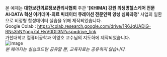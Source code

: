 본 예제는 **대한보건의료정보관리사협회** 주관 **'[KHIMA] 강원 의생명헬스케어 전문 AI·DATA 혁신 아카데미-의료 빅데이터 큐레이션 전문인력 양성 심화과정'** 사업의 일환으로 비정형 합성데이터 실습을 위해 제작되었습니다.  
Google Colab : https://colab.research.google.com/drive/1R6JqUADiG-RNs3hNYpnp7oLHvV0DII3N?usp=drive_link  
가천대학교 컴퓨터공학과 이영호 교수님의 지도하에 제작되었습니다.  
![image](https://github.com/user-attachments/assets/59792925-7ecc-4e46-8c18-4721b19ca867)  
*본 페이지는 실습코드만 공유할 뿐, 교육자료는 공유하지 않습니다.*  
